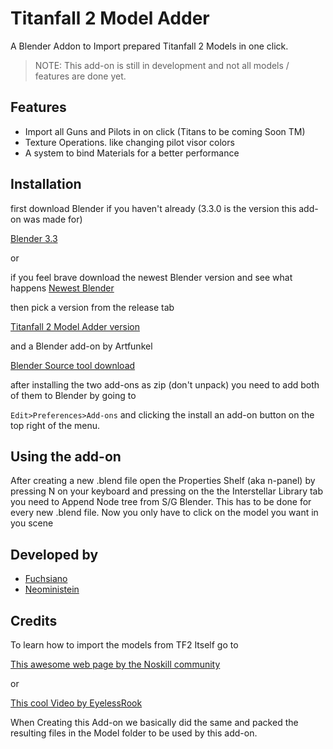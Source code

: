 
# Titanfall 2 Model Adder

A Blender Addon to Import prepared Titanfall 2 Models in one click.

> NOTE:
> This add-on is still in development and not all models / features are done yet.


## Features
- Import all Guns and Pilots in on click (Titans to be coming Soon TM)
- Texture Operations. like changing pilot visor colors
- A system to bind Materials for a better performance

## Installation

first download Blender if you haven't already (3.3.0 is the version this add-on was made for)

[Blender 3.3](https://www.blender.org/download/releases/3-3/)

or

if you feel brave download the newest Blender version and see what happens [Newest Blender](https://www.blender.org/download/)


then pick a version from the release tab

[Titanfall 2 Model Adder version](https://github.com/Fuchsiano/Titanfall-2_Model_Adder/releases)

and a Blender add-on by Artfunkel

[Blender Source tool download](http://steamreview.org/BlenderSourceTools/)

after installing the two add-ons as zip (don't unpack) you need to add both of them to Blender by going to  

``Edit>Preferences>Add-ons``
and clicking the install an add-on button on the top right of the menu.


## Using the add-on
After creating a new .blend file  open the Properties Shelf (aka n-panel) by pressing N on your keyboard and pressing  on the the Interstellar Library tab you need to Append Node tree from S/G Blender. This has to be done for every new .blend file.
Now you only have to click on the model you want in you scene


## Developed by

- [Fuchsiano](https://github.com/Fuchsiano)
- [Neoministein](https://github.com/Neoministein)

## Credits 

To learn how to import the models from TF2 Itself go to

[This awesome web page by the Noskill community](https://noskill.gitbook.io/titanfall2/r2-ripping/model-ripping)

or 

[This cool Video by EyelessRook](https://youtu.be/CeO1w9Qe6MY?si=QOaywmcXoPgW1i9T)

When Creating this Add-on we basically did  the same and packed the resulting files in the Model folder to be used by this add-on.

